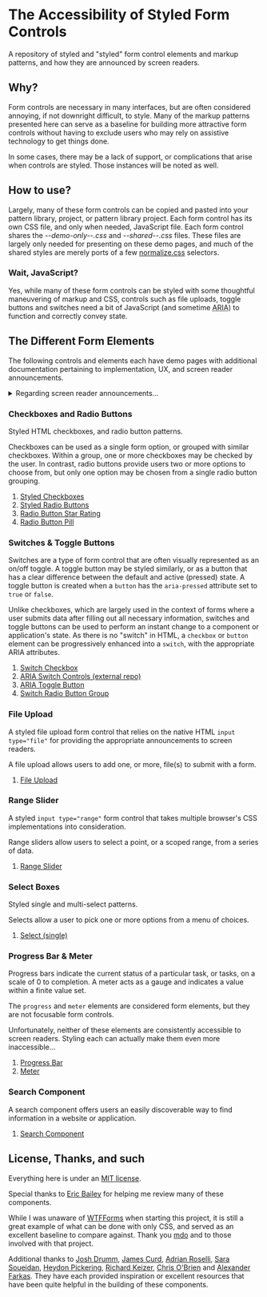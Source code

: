 # The Accessibility of Styled Form Controls
A repository of styled and "styled" form control elements and markup patterns, and how they are announced by screen readers. 

## Why?
Form controls are necessary in many interfaces, but are often considered annoying, if not downright difficult, to style. Many of the markup patterns presented here can serve as a baseline for building more attractive form controls without having to exclude users who may rely on assistive technology to get things done. 

In some cases, there may be a lack of support, or complications that arise when controls are styled. Those instances will be noted as well.


## How to use?
Largely, many of these form controls can be copied and pasted into your pattern library, project, or pattern library project. Each form control has its own CSS file, and only when needed, JavaScript file. Each form control shares the *--demo-only--.css* and *--shared--.css* files. These files are largely only needed for presenting on these demo pages, and much of the shared styles are merely ports of a few [normalize.css](https://necolas.github.io/normalize.css/) selectors.  


### Wait, JavaScript?
Yes, while many of these form controls can be styled with some thoughtful maneuvering of markup and CSS, controls such as file uploads, toggle buttons and switches need a bit of JavaScript (and sometime <abbr title="accessible rich internet applications">ARIA</abbr>) to function and correctly convey state. 


## The Different Form Elements
The following controls and elements each have demo pages with additional documentation pertaining to implementation, UX, and screen reader announcements.

<details>
    <summary>Regarding screen reader announcements...</summary>
    <p>
        Note the documentation of screen reader announcements is based on using the indicated versions of each screen reader and browser, per test. The test results are up to date per the "updated" date on each test page.
    </p>
    <p>
        Things may change as browsers and screen readers are updated, so please refer to these as a snapshot in time, rather than being definitive results.  
    </p>
    <p>
        If you find that announcements have changed, please <a href="https://github.com/scottaohara/a11y_styled_form_controls/issues/new">file an issue</a>!
    </p>
</details>


### Checkboxes and Radio Buttons
Styled HTML checkboxes, and radio button patterns.  

Checkboxes can be used as a single form option, or grouped with similar checkboxes. Within a group, one or more checkboxes may be checked by the user. In contrast, radio buttons provide users two or more options to choose from, but only one option may be chosen from a single radio button grouping.

1. [Styled Checkboxes](src/checkbox)
2. [Styled Radio Buttons](src/radio-button)  
3. [Radio Button Star Rating](src/radio-button--rating)  
4. [Radio Button Pill](src/radio-button--pill)  


### Switches & Toggle Buttons 
Switches are a type of form control that are often visually represented as an on/off toggle. A toggle button may be styled similarly, or as a button that has a clear difference between the default and active (pressed) state. A toggle button is created when a `button` has the `aria-pressed` attribute set to `true` or `false`.

Unlike checkboxes, which are largely used in the context of forms where a user submits data after filling out all necessary information, switches and toggle buttons can be used to perform an instant change to a component or application's state. As there is no "switch" in HTML, a `checkbox` or `button` element can be progressively enhanced into a `switch`, with the appropriate ARIA attributes. 

1. [Switch Checkbox](src/checkbox--switch)
2. [ARIA Switch Controls (external repo)](https://scottaohara.github.io/aria-switch-control/)
3. [ARIA Toggle Button](src/toggle-button-switch)
4. [Switch Radio Button Group](src/radio-button--switch)


### File Upload
A styled file upload form control that relies on the native HTML `input type="file"` for providing the appropriate announcements to screen readers.

A file upload allows users to add one, or more, file(s) to submit with a form.  

1. [File Upload](src/file-upload)  


### Range Slider
A styled `input type="range"` form control that takes multiple browser's CSS implementations into consideration.  

Range sliders allow users to select a point, or a scoped range, from a series of data.

1. [Range Slider](src/range-slider)  


### Select Boxes
Styled single and multi-select patterns.  

Selects allow a user to pick one or more options from a menu of choices.

1. [Select (single)](src/select)  


### Progress Bar & Meter
Progress bars indicate the current status of a particular task, or tasks, on a scale of 0 to completion. A meter acts as a gauge and indicates a value within a finite value set. 

The <code>progress</code> and <code>meter</code> elements are considered form elements, but they are not focusable form controls.

Unfortunately, neither of these elements are consistently accessible to screen readers. Styling each can actually make them even more inaccessible...

1. [Progress Bar](src/progress-bar)  
2. [Meter](src/meter)


### Search Component
A search component offers users an easily discoverable way to find information in a website or application.   

1. [Search Component](src/search)  


## License, Thanks, and such
Everything here is under an [MIT license](https://github.com/scottaohara/accessible-components/blob/master/LICENSE.md).

Special thanks to [Eric Bailey](https://github.com/ericwbailey) for helping me review many of these components. 

While I was unaware of [WTFForms](http://wtfforms.com/) when starting this project, it is still a great example of what can be done with only CSS, and served as an excellent baseline to compare against. Thank you <a href="https://twitter.com/mdo">mdo</a> and to those involved with that project.

Additional thanks to [Josh Drumm](https://twitter.com/wwnjp), [James Curd](https://github.com/aminimalanimal), [Adrian Roselli](http://adrianroselli.com/), [Sara Soueidan](https://www.sarasoueidan.com/), [Heydon Pickering](https://inclusive-components.design/), [Richard Keizer](https://codepen.io/rakeizer), [Chris O'Brien](https://github.com/a11ycob) and [Alexander Farkas](https://github.com/aFarkas). They have each provided inspiration or excellent resources that have been quite helpful in the building of these components.

